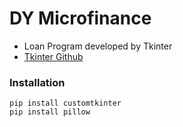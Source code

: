 # DY Microfinance
- Loan Program developed by Tkinter
- [Tkinter Github](https://github.com/TomSchimansky/CustomTkinter)

### Installation
```
pip install customtkinter
pip install pillow
```